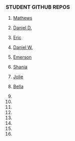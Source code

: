 ### STUDENT GITHUB REPOS

1. [Mathews](https://github.com/mathewscabral/mathews_cabral_MTEC1201_fall2025)

2. [Daniel D.](https://github.com/danielduncan2304/DanielD_mtech_fall2025)

3. [Eric](https://github.com/EricJ2001/Eric_mtec1201-fall25/tree/main)

4. [Daniel W.](https://github.com/Dan1elW-gif/Daniel_mtec1201-fall25)

5. [Emerson](https://github.com/emersonortega-lab/MTEC1201_Emerson)

6. [Shania](https://github.com/hyuramua/Shania_MTEC1201_fall2025/tree/main)

7. [Jolie](https://github.com/Jolie2824/Computer-Homework)

8. [Bella](https://github.com/bedamasa04/Bella_mtec1201-fall25_)

9. 

10. 

11. 

12. 

13. 

14. 

15. 

16. 